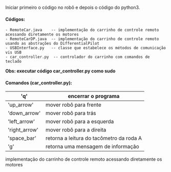 Iniciar primeiro o código no robô e depois o código do python3.

#### Códigos:
    - RemoteCar.java 	-- implementação do carrinho de controle remoto acessando diretamente os motores
    - RemoteCarDP.java 	-- implementação do carrinho de controle remoto usando as abstrações do DifferentialPilot
    - USBInterface.py	-- classe que estabelece os métodos de comunicação vis USB
    - car_controller.py  -- controlador do carrinho com comandos de teclado

__Obs: executar código car_controller.py como sudo__

#### Comandos (car_controller.py):
| 'q'           | encerrar o programa                      |
|---------------|------------------------------------------|
| 'up_arrow'    | mover robô para frente                   |
| 'down_arrow'  | mover robô para trás                     |
| 'left_arrow'  | mover robô para a esquerda               |
| 'right_arrow' | mover robô para a direita                |
| 'space_bar'   | retorna a leitura do tacômetro da roda A |
| 'g'           | retorna uma mensagem de informação       |


implementação do carrinho de controle remoto acessando diretamente os motores